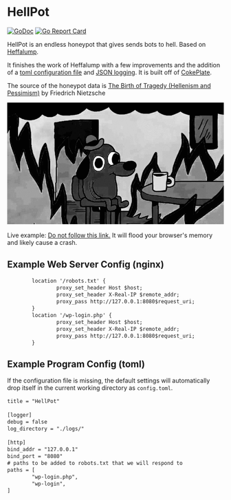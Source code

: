 # HellPot   
[![GoDoc](https://godoc.org/github.com/yunginnanet/?status.svg)](https://godoc.org/github.com/yunginnanet/HellPot) [![Go Report Card](https://goreportcard.com/badge/github.com/yunginnanet/HellPot)](https://goreportcard.com/report/github.com/yunginnanet/HellPot)
  
HellPot is an endless honeypot that gives sends bots to hell. Based on [Heffalump](https://github.com/carlmjohnson/heffalump).   
  
  It finishes the work of Heffalump with a few improvements and the addition of a [toml configuration file](https://github.com/spf13/viper) and [JSON logging](https://github.com/rs/zerolog). It is built off of [CokePlate](https://git.tcp.direct/kayos/CokePlate).
    

The source of the honeypot data is [The Birth of Tragedy (Hellenism and Pessimism)](https://www.gutenberg.org/files/51356/51356-h/51356-h.htm) by Friedrich Nietzsche

![Exploding Heffalump](hellgif.gif)

Live example: <a href="https://vx-underground.org/wp-login.php" rel="nofollow">Do not follow this link.</a> It will flood your browser's memory and likely cause a crash.

## Example Web Server Config (nginx)  
    
```          
		location '/robots.txt' {
                proxy_set_header Host $host;
                proxy_set_header X-Real-IP $remote_addr;
                proxy_pass http://127.0.0.1:8080$request_uri;
        }
        location '/wp-login.php' {
                proxy_set_header Host $host;
                proxy_set_header X-Real-IP $remote_addr;
                proxy_pass http://127.0.0.1:8080$request_uri;
        }
```


## Example Program Config (toml) 
  
  If the configuration  file is missing, the default settings will automatically drop itself in the current working directory as `config.toml`.  
    
```  
title = "HellPot"

[logger]
debug = false
log_directory = "./logs/"

[http]
bind_addr = "127.0.0.1"
bind_port = "8080"
# paths to be added to robots.txt that we will respond to
paths = [
        "wp-login.php",
        "wp-login",
]
```
  
  